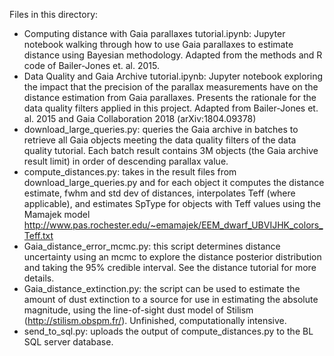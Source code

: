 Files in this directory:
* Computing distance with Gaia parallaxes tutorial.ipynb: Jupyter notebook walking through how to use Gaia parallaxes to estimate distance using Bayesian methodology.  Adapted from the methods and R code of Bailer-Jones et. al. 2015.
* Data Quality and Gaia Archive tutorial.ipynb: Jupyter notebook exploring the impact that the precision of the parallax measurements have on the distance estimation from Gaia parallaxes.  Presents the rationale for the data quality filters applied in this project.  Adapted from Bailer-Jones et. al. 2015 and Gaia Collaboration 2018 (arXiv:1804.09378)
* download_large_queries.py: queries the Gaia archive in batches to retrieve all Gaia objects meeting the data quality filters of the data quality tutorial.  Each batch result contains 3M objects (the Gaia archive result limit) in order of descending parallax value.
* compute_distances.py: takes in the result files from download_large_queries.py and for each object it computes the distance estimate, fwhm and std dev of distances, interpolates Teff (where applicable), and estimates SpType for objects with Teff values using the Mamajek model http://www.pas.rochester.edu/~emamajek/EEM_dwarf_UBVIJHK_colors_Teff.txt
* Gaia_distance_error_mcmc.py: this script determines distance uncertainty using an mcmc to explore the distance posterior distribution and taking the 95% credible interval.  See the distance tutorial for more details.
* Gaia_distance_extinction.py: the script can be used to estimate the amount of dust extinction to a source for use in estimating the absolute magnitude, using the line-of-sight dust model of Stilism (http://stilism.obspm.fr/).  Unfinished, computationally intensive.
* send_to_sql.py: uploads the output of compute_distances.py to the BL SQL server database.
